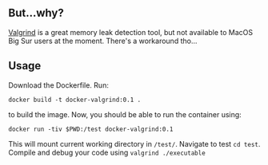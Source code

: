 ## But...why?

[Valgrind](https://valgrind.org) is a great memory leak detection tool, but not available to MacOS Big Sur users at the moment. There's a workaround tho...

## Usage

Download the Dockerfile. Run:

`docker build -t docker-valgrind:0.1 .` 

to build the image. Now, you should be able to run the container using:

`docker run -tiv $PWD:/test docker-valgrind:0.1`

This will mount current working directory in `/test/`. Navigate to test `cd test`. Compile and debug your code using `valgrind ./executable`
